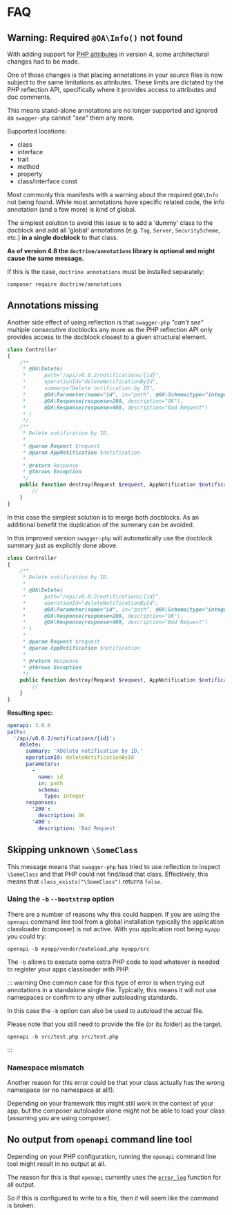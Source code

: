 # FAQ

## Warning: Required `@OA\Info()` not found

With adding support for [PHP attributes](https://www.php.net/manual/en/language.attributes.php) in version 4, some
architectural changes had to be made.

One of those changes is that placing annotations in your source files is now subject to the same limitations as attributes.
These limits are dictated by the PHP reflection API, specifically where it provides access to attributes and doc comments.

This means stand-alone annotations are no longer supported and ignored as `swagger-php` cannot _"see"_ them any more.

Supported locations:
* class
* interface
* trait
* method
* property
* class/interface const

Most commonly this manifests with a warning about the required `@OA\Info` not being found. While most annotations have specific
related code, the info annotation (and a few more) is kind of global.

The simplest solution to avoid this issue is to add a 'dummy' class to the docblock and add
all 'global' annotations (e.g. `Tag`, `Server`, `SecurityScheme`, etc.) **in a single docblock** to that class.

<codeblock id="dummy-class">
  <template v-slot:at>

<<< @/snippets/guide/faq/dummy_class_at.php

  </template>
  <template v-slot:an>

<<< @/snippets/guide/faq/dummy_class_an.php

  </template>
</codeblock>

**As of version 4.8 the `doctrine/annotations` library is optional and might cause the same message.**

If this is the case, `doctrine annotations` must be installed separately:
```shell
composer require doctrine/annotations
```

## Annotations missing

Another side effect of using reflection is that `swagger-php` _"can't see"_ multiple consecutive docblocks any more as the PHP reflection API only provides access to the docblock closest to a given structural element.

```php
class Controller
{
    /**
     * @OA\Delete(
     *      path="/api/v0.0.2/notifications/{id}",
     *      operationId="deleteNotificationById",
     *      summary="Delete notification by ID",
     *      @OA\Parameter(name="id", in="path", @OA\Schema(type="integer")),
     *      @OA\Response(response=200, description="OK"),
     *      @OA\Response(response=400, description="Bad Request")
     * )
     */
    /**
     * Delete notification by ID.
     *
     * @param Request $request
     * @param AppNotification $notification
     *
     * @return Response
     * @throws Exception
     */
    public function destroy(Request $request, AppNotification $notification) {
        //
    }
}
```

In this case the simplest solution is to merge both docblocks. As an additional benefit the duplication of the summary can be avoided.

In this improved version `swagger-php` will automatically use the docblock summary just as explicitly done above.

```php
class Controller
{
    /**
     * Delete notification by ID.
     *
     * @OA\Delete(
     *      path="/api/v0.0.2/notifications/{id}",
     *      operationId="deleteNotificationById",
     *      @OA\Parameter(name="id", in="path", @OA\Schema(type="integer")),
     *      @OA\Response(response=200, description="OK"),
     *      @OA\Response(response=400, description="Bad Request")
     * )
     *
     * @param Request $request
     * @param AppNotification $notification
     *
     * @return Response
     * @throws Exception
     */
    public function destroy(Request $request, AppNotification $notification) {
        //
    }
}
```

**Resulting spec:**
```yaml
openapi: 3.0.0
paths:
  '/api/v0.0.2/notifications/{id}':
    delete:
      summary: 'XDelete notification by ID.'
      operationId: deleteNotificationById
      parameters:
        -
          name: id
          in: path
          schema:
            type: integer
      responses:
        '200':
          description: OK
        '400':
          description: 'Bad Request'

```

## Skipping unknown `\SomeClass`

This message means that `swagger-php` has tried to use reflection to inspect `\SomeClass` and that PHP could not find/load
that class. Effectively, this means that `class_exists("\SomeClass")` returns `false`.

### Using the `-b` `--bootstrap` option

There are a number of reasons why this could happen. If you are using the `openapi` command line tool from a global
installation typically the application classloader (composer) is not active.
With you application root being `myapp` you could try:

```shell
openapi -b myapp/vendor/autoload.php myapp/src
```

The `-b` allows to execute some extra PHP code to load whatever is needed to register your apps classloader with PHP.

::: warning
One common case for this type of error is when trying out annotations in a standalone single file.
Typically, this means it will not use namespaces or confirm to any other autoloading standards.

In this case the `-b` option can also be used to autoload the actual file.

Please note that you still need to provide the file (or its folder) as the target.

```shell
openapi -b src/test.php src/test.php
```
:::


### Namespace mismatch

Another reason for this error could be that your class actually has the wrong namespace (or no namespace at all!).

Depending on your framework this might still work in the context of your app, but the composer autoloader
alone might not be able to load your class (assuming you are using composer).

## No output from `openapi` command line tool

Depending on your PHP configuration, running the `openapi` command line tool might result in no output at all.

The reason for this is that `openapi` currently uses the [`error_log`](https://www.php.net/manual/en/function.error-log.php)
function for all output.

So if this is configured to write to a file, then it will seem like the command is broken.
